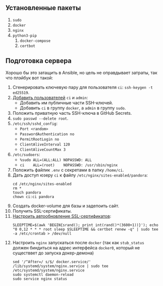 ## Установленные пакеты

1. `sudo`
1. `docker`
1. `nginx`
1. `python3-pip`
    1. `docker-compose`
    1. `certbot`

## Подготовка сервера

Хорошо бы это затащить в Ansible, но цель не оправдывает затраты, так что плэйбук вот такой:

1. Сгенерировать ключевую пару для пользователя `ci`: `ssh-keygen -t ed25519`.
1. [Добавить пользователей](https://gist.github.com/Himura2la/e4258e60fe1a644dabd19a9d96aa3a0d) `ci` и `admin`:
    * Добавить им публичные части SSH-ключей.
    * Добавить `ci` в группу `docker`, а `admin` в группу `sudo`.
1. Положить приватную часть SSH-ключа в GitHub Secrets.
1. `sudo passwd --delete root`.
1. `/etc/ssh/sshd_config`:
    * `Port <random>`
    * `PasswordAuthentication no`
    * `PermitRootLogin no`
    * `ClientAliveInterval 120`
    * `ClientAliveCountMax 3`
1. `/etc/sudoers`:
    * `%sudo ALL=(ALL:ALL) NOPASSWD: ALL`
    * `ci    ALL=(root)    NOPASSWD: /usr/sbin/nginx`
1. Положить файлик `.env` с секретами в папку `/home/ci`.
1. Дать доступ юзеру `ci` к файлу `/etc/nginx/sites-enabled/pandora`:
    ```
    cd /etc/nginx/sites-enabled
    rm *
    touch pandora
    chown ci:ci pandora
    ```
1. Создать docker-volume для базы и задепоить сайт.
1. Получить SSL-сертификаты.
1. [Настроить автообновление SSL-сертификатов](https://certbot.eff.org/docs/using.html?highlight=renew#setting-up-automated-renewal):
    ```
    SLEEPTIME=$(awk 'BEGIN{srand(); print int(rand()*(3600+1))}'); echo "0 0,12 * * * root sleep $SLEEPTIME && certbot renew -q" | sudo tee -a /etc/crontab > /dev/null
    ```
1. Настроить `nginx` запускаться после `docker` (так как `stub_status` должен биндиться на адрес интерфейса `docker0`, который не существвет до запуска докер-демона)
    ```
    sed '/^After=/ s/$/ docker.service/' /lib/systemd/system/nginx.service | sudo tee /etc/systemd/system/nginx.service
    sudo systemctl daemon-reload
    sudo service nginx status
    ```